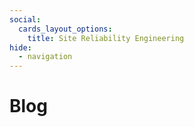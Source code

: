 ```yaml
---
social:
  cards_layout_options:
    title: Site Reliability Engineering
hide:
  - navigation
---
```


# Blog
